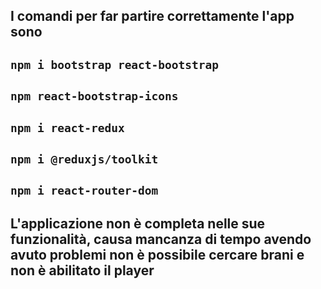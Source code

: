 

## I comandi per far partire correttamente l'app sono
## `npm i bootstrap react-bootstrap`
## `npm react-bootstrap-icons`
## `npm i react-redux`
## `npm i @reduxjs/toolkit`
## `npm i react-router-dom`

## L'applicazione non è completa nelle sue funzionalità, causa mancanza di tempo avendo avuto problemi non è possibile cercare brani e non è abilitato il player 